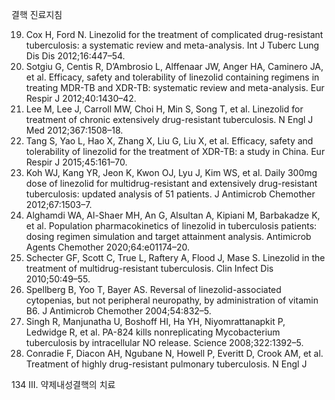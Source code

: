 결핵 진료지침

19. Cox H, Ford N. Linezolid for the treatment of complicated drug-resistant tuberculosis: a systematic review and meta-analysis. Int J Tuberc Lung Dis Dis 2012;16:447–54.
20. Sotgiu G, Centis R, D’Ambrosio L, Alffenaar JW, Anger HA, Caminero JA, et al. Efficacy, safety and tolerability of linezolid containing regimens in treating MDR-TB and XDR-TB: systematic review and meta-analysis. Eur Respir J 2012;40:1430–42.
21. Lee M, Lee J, Carroll MW, Choi H, Min S, Song T, et al. Linezolid for treatment of chronic extensively drug-resistant tuberculosis. N Engl J Med 2012;367:1508–18.
22. Tang S, Yao L, Hao X, Zhang X, Liu G, Liu X, et al. Efficacy, safety and tolerability of linezolid for the treatment of XDR-TB: a study in China. Eur Respir J 2015;45:161–70.
23. Koh WJ, Kang YR, Jeon K, Kwon OJ, Lyu J, Kim WS, et al. Daily 300mg dose of linezolid for multidrug-resistant and extensively drug-resistant tuberculosis: updated analysis of 51 patients. J Antimicrob Chemother 2012;67:1503–7.
24. Alghamdi WA, Al-Shaer MH, An G, Alsultan A, Kipiani M, Barbakadze K, et al. Population pharmacokinetics of linezolid in tuberculosis patients: dosing regimen simulation and target attainment analysis. Antimicrob Agents Chemother 2020;64:e01174–20.
25. Schecter GF, Scott C, True L, Raftery A, Flood J, Mase S. Linezolid in the treatment of multidrug-resistant tuberculosis. Clin Infect Dis 2010;50:49–55.
26. Spellberg B, Yoo T, Bayer AS. Reversal of linezolid-associated cytopenias, but not peripheral neuropathy, by administration of vitamin B6. J Antimicrob Chemother 2004;54:832–5.
27. Singh R, Manjunatha U, Boshoff HI, Ha YH, Niyomrattanapkit P, Ledwidge R, et al. PA-824 kills nonreplicating Mycobacterium tuberculosis by intracellular NO release. Science 2008;322:1392–5.
28. Conradie F, Diacon AH, Ngubane N, Howell P, Everitt D, Crook AM, et al. Treatment of highly drug-resistant pulmonary tuberculosis. N Engl J

<PAGE>134
III. 약제내성결핵의 치료